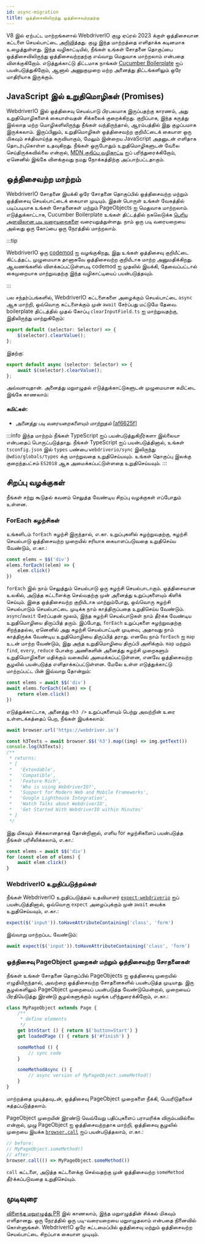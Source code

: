 ```yaml
---
id: async-migration
title: ஒத்திசைவிலிருந்து ஒத்திசைவற்றதற்கு
---
```


V8 இல் ஏற்பட்ட மாற்றங்களால் WebdriverIO குழு ஏப்ரல் 2023 க்குள் ஒத்திசைவான கட்டளை செயல்பாட்டை [அறிவித்தது](https://webdriver.io/blog/2021/07/28/sync-api-deprecation). குழு இந்த மாற்றத்தை எளிதாக்க கடினமாக உழைத்துள்ளது. இந்த வழிகாட்டியில், நீங்கள் உங்கள் சோதனை தொகுப்பை ஒத்திசைவிலிருந்து ஒத்திசைவற்றதற்கு எவ்வாறு மெதுவாக மாற்றலாம் என்பதை விளக்குகிறோம். எடுத்துக்காட்டு திட்டமாக நாங்கள் [Cucumber Boilerplate](https://github.com/webdriverio/cucumber-boilerplate) ஐப் பயன்படுத்துகிறோம், ஆனால் அணுகுமுறை மற்ற அனைத்து திட்டங்களிலும் ஒரே மாதிரியாக இருக்கும்.

## JavaScript இல் உறுதிமொழிகள் (Promises)

WebdriverIO இல் ஒத்திசைவு செயல்பாடு பிரபலமாக இருப்பதற்கு காரணம், அது உறுதிமொழிகளைக் கையாள்வதன் சிக்கலைக் குறைக்கிறது. குறிப்பாக, இந்த கருத்து இல்லாத மற்ற மொழிகளிலிருந்து நீங்கள் வந்திருந்தால், ஆரம்பத்தில் இது குழப்பமாக இருக்கலாம். இருப்பினும், உறுதிமொழிகள் ஒத்திசைவற்ற குறியீட்டைக் கையாள ஒரு மிகவும் சக்திவாய்ந்த கருவியாகும், மேலும் இன்றைய JavaScript அதனுடன் எளிதாக தொடர்புகொள்ள உதவுகிறது. நீங்கள் ஒருபோதும் உறுதிமொழிகளுடன் வேலை செய்திருக்கவில்லை என்றால், [MDN குறிப்பு வழிகாட்டி](https://developer.mozilla.org/en-US/docs/Web/JavaScript/Reference/Global_Objects/Promise) ஐப் பரிந்துரைக்கிறோம், ஏனெனில் இங்கே விளக்குவது நமது நோக்கத்திற்கு அப்பாற்பட்டதாகும்.

## ஒத்திசைவற்ற மாற்றம்

WebdriverIO சோதனை இயக்கி ஒரே சோதனை தொகுப்பில் ஒத்திசைவற்ற மற்றும் ஒத்திசைவு செயல்பாட்டைக் கையாள முடியும். இதன் பொருள் உங்கள் வேகத்தில் படிப்படியாக உங்கள் சோதனைகள் மற்றும் PageObjects ஐ மெதுவாக மாற்றலாம். எடுத்துக்காட்டாக, Cucumber Boilerplate உங்கள் திட்டத்தில் நகலெடுக்க [பெரிய அளவிலான படி வரையறைகளை](https://github.com/webdriverio/cucumber-boilerplate/tree/main/src/support/action) வரையறுத்துள்ளது. நாம் ஒரு படி வரையறையை அல்லது ஒரு கோப்பை ஒரு நேரத்தில் மாற்றலாம்.

:::tip

WebdriverIO ஒரு [codemod](https://github.com/webdriverio/codemod) ஐ வழங்குகிறது, இது உங்கள் ஒத்திசைவு குறியீட்டை கிட்டத்தட்ட முழுமையாக தானாகவே ஒத்திசைவற்ற குறியீடாக மாற்ற அனுமதிக்கிறது. ஆவணங்களில் விளக்கப்பட்டுள்ளபடி codemod ஐ முதலில் இயக்கி, தேவைப்பட்டால் கைமுறையாக மாற்றுவதற்கு இந்த வழிகாட்டியைப் பயன்படுத்தவும்.

:::

பல சந்தர்ப்பங்களில், WebdriverIO கட்டளைகளை அழைக்கும் செயல்பாட்டை `async` ஆக மாற்றி, ஒவ்வொரு கட்டளைக்கும் முன் `await` சேர்ப்பது மட்டுமே தேவை. boilerplate திட்டத்தில் முதல் கோப்பு `clearInputField.ts` ஐ மாற்றுவதற்கு, இதிலிருந்து மாற்றுகிறோம்:

```ts
export default (selector: Selector) => {
    $(selector).clearValue();
};
```

இதற்கு:

```ts
export default async (selector: Selector) => {
    await $(selector).clearValue();
};
```

அவ்வளவுதான். அனைத்து மறுஎழுதல் எடுத்துக்காட்டுகளுடன் முழுமையான கமிட்டை இங்கே காணலாம்:

#### கமிட்கள்:

- _அனைத்து படி வரையறைகளையும் மாற்றுதல்_ [[af6625f]](https://github.com/webdriverio/cucumber-boilerplate/pull/481/commits/af6625fcd01dc087479e84562f237ecf38b3537d)

:::info
இந்த மாற்றம் நீங்கள் TypeScript ஐப் பயன்படுத்துகிறீர்களா இல்லையா என்பதைப் பொருட்படுத்தாது. நீங்கள் TypeScript ஐப் பயன்படுத்தினால், உங்கள் `tsconfig.json` இல் `types` பண்பை `webdriverio/sync` இலிருந்து `@wdio/globals/types` க்கு மாற்றுவதை உறுதிசெய்யவும். உங்கள் தொகுப்பு இலக்கு குறைந்தபட்சம் `ES2018` ஆக அமைக்கப்பட்டுள்ளதை உறுதிசெய்யவும்.
:::

## சிறப்பு வழக்குகள்

நீங்கள் சற்று கூடுதல் கவனம் செலுத்த வேண்டிய சிறப்பு வழக்குகள் எப்போதும் உள்ளன.

### ForEach சுழற்சிகள்

உங்களிடம் `forEach` சுழற்சி இருந்தால், எ.கா. உறுப்புகளில் சுழற்றுவதற்கு, சுழற்சி செயல்பாடு ஒத்திசைவற்ற முறையில் சரியாக கையாளப்படுவதை உறுதிசெய்ய வேண்டும், எ.கா.:

```js
const elems = $$('div')
elems.forEach((elem) => {
    elem.click()
})
```

`forEach` இல் நாம் செலுத்தும் செயல்பாடு ஒரு சுழற்சி செயல்பாடாகும். ஒத்திசைவான உலகில், அடுத்த கட்டளைக்கு செல்வதற்கு முன் அனைத்து உறுப்புகளையும் கிளிக் செய்யும். இதை ஒத்திசைவற்ற குறியீடாக மாற்றும்போது, ஒவ்வொரு சுழற்சி செயல்பாடும் செயல்பாட்டை முடிக்க நாம் காத்திருப்பதை உறுதிசெய்ய வேண்டும். `async`/`await` சேர்ப்பதன் மூலம், இந்த சுழற்சி செயல்பாடுகள் நாம் தீர்க்க வேண்டிய உறுதிமொழியை திருப்பித் தரும். இப்போது, `forEach` உறுப்புகளை சுழற்றுவதற்கு சிறந்ததல்ல, ஏனெனில் அது சுழற்சி செயல்பாட்டின் முடிவை, அதாவது நாம் காத்திருக்க வேண்டிய உறுதிமொழியை திருப்பித் தராது. எனவே நாம் `forEach` ஐ `map` உடன் மாற்ற வேண்டும், இது அந்த உறுதிமொழியை திருப்பி அளிக்கும். `map` மற்றும் `find`, `every`, `reduce` போன்ற அணிகளின் அனைத்து சுழற்சி முறைகளும் உறுதிமொழிகளை மதிக்கும் வகையில் அமைக்கப்பட்டுள்ளன, எனவே ஒத்திசைவற்ற சூழலில் பயன்படுத்த எளிதாக்கப்பட்டுள்ளன. மேலே உள்ள எடுத்துக்காட்டு மாற்றப்பட்ட பின் இவ்வாறு தோன்றும்:

```js
const elems = await $$('div')
await elems.forEach((elem) => {
    return elem.click()
})
```

எடுத்துக்காட்டாக, அனைத்து `<h3 />` உறுப்புகளையும் பெற்று அவற்றின் உரை உள்ளடக்கத்தைப் பெற, நீங்கள் இயக்கலாம்:

```js
await browser.url('https://webdriver.io')

const h3Texts = await browser.$$('h3').map((img) => img.getText())
console.log(h3Texts);
/**
 * returns:
 * [
 *   'Extendable',
 *   'Compatible',
 *   'Feature Rich',
 *   'Who is using WebdriverIO?',
 *   'Support for Modern Web and Mobile Frameworks',
 *   'Google Lighthouse Integration',
 *   'Watch Talks about WebdriverIO',
 *   'Get Started With WebdriverIO within Minutes'
 * ]
 */
```

இது மிகவும் சிக்கலானதாகத் தோன்றினால், எளிய for சுழற்சிகளைப் பயன்படுத்த நீங்கள் பரிசீலிக்கலாம், எ.கா.:

```js
const elems = await $$('div')
for (const elem of elems) {
    await elem.click()
}
```

### WebdriverIO உறுதிப்படுத்தல்கள்

நீங்கள் WebdriverIO உறுதிப்படுத்தல் உதவியாளர் [`expect-webdriverio`](https://webdriver.io/docs/api/expect-webdriverio) ஐப் பயன்படுத்தினால், ஒவ்வொரு `expect` அழைப்புக்கும் முன் `await` வைக்க உறுதிசெய்யவும், எ.கா.:

```ts
expect($('input')).toHaveAttributeContaining('class', 'form')
```

இவ்வாறு மாற்றப்பட வேண்டும்:

```ts
await expect($('input')).toHaveAttributeContaining('class', 'form')
```

### ஒத்திசைவு PageObject முறைகள் மற்றும் ஒத்திசைவற்ற சோதனைகள்

நீங்கள் உங்கள் சோதனை தொகுப்பில் PageObjects ஐ ஒத்திசைவு முறையில் எழுதியிருந்தால், அவற்றை ஒத்திசைவற்ற சோதனைகளில் பயன்படுத்த முடியாது. இரு சூழல்களிலும் PageObject முறையைப் பயன்படுத்த வேண்டுமென்றால், முறையைப் பிரதியெடுத்து இரண்டு சூழல்களுக்கும் வழங்க பரிந்துரைக்கிறோம், எ.கா.:

```js
class MyPageObject extends Page {
    /**
     * define elements
     */
    get btnStart () { return $('button=Start') }
    get loadedPage () { return $('#finish') }

    someMethod () {
        // sync code
    }

    someMethodAsync () {
        // async version of MyPageObject.someMethod()
    }
}
```

மாற்றத்தை முடித்தவுடன், ஒத்திசைவு PageObject முறைகளை நீக்கி, பெயரிடுதலைச் சுத்தப்படுத்தலாம்.

PageObject முறையின் இரண்டு வெவ்வேறு பதிப்புகளைப் பராமரிக்க விரும்பவில்லை என்றால், முழு PageObject ஐ ஒத்திசைவற்றதாக மாற்றி, ஒத்திசைவு சூழலில் முறையை இயக்க [`browser.call`](https://webdriver.io/docs/api/browser/call) ஐப் பயன்படுத்தலாம், எ.கா.:

```js
// before:
// MyPageObject.someMethod()
// after:
browser.call(() => MyPageObject.someMethod())
```

`call` கட்டளை, அடுத்த கட்டளைக்கு செல்வதற்கு முன் ஒத்திசைவற்ற `someMethod` தீர்க்கப்படுவதை உறுதிசெய்யும்.

## முடிவுரை

[விளைந்த மறுஎழுத்து PR](https://github.com/webdriverio/cucumber-boilerplate/pull/481/files) இல் காணலாம், இந்த மறுஎழுத்தின் சிக்கல் மிகவும் எளிதானது. ஒரு நேரத்தில் ஒரு படி-வரையறையை மறுஎழுதலாம் என்பதை நினைவில் கொள்ளுங்கள். WebdriverIO ஒரே கட்டமைப்பில் ஒத்திசைவு மற்றும் ஒத்திசைவற்ற செயல்பாட்டை சிறப்பாக கையாள முடியும்.